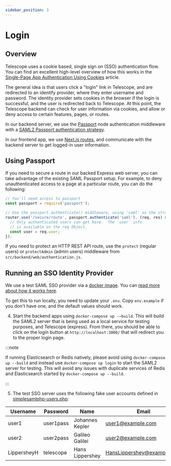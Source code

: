 ```yaml
---
sidebar_position: 3
---
```


# Login

## Overview

Telescope uses a cookie based, single sign on (SSO) authentication flow. You can
find an excellent high-level overview of how this works in the
[Single-Page App Authentication Using Cookies](https://auth0.com/docs/sessions/cookies/spa-authenticate-with-cookies) article.

The general idea is that users click a "login" link in Telescope, and are
redirected to an identify provider, where they enter username and password.
The identity provider sets cookies in the browser if the login is successful,
and the user is redirected back to Telescope. At this point, the Telescope
backend can check for user information via cookies, and allow or deny access
to certain features, pages, or routes.

In our backend server, we use the [Passport](http://www.passportjs.org/) node
authentication middleware with a [SAML2 Passport authentication strategy](https://github.com/bergie/passport-saml).

In our frontend app, we use [Next.js routes](https://nextjs.org/docs/api-reference/next/router),
and communicate with the backend server to get logged-in user information.

## Using Passport

If you need to secure a route in our backed Express web server, you can
take advantage of the existing SAML Passport setup. For example, to deny
unauthenticated access to a page at a particular route, you can do the following:

```js
// You'll need access to passport
const passport = require('passport');

// Use the passport.authenticate() middleware, using 'saml' as the strategy
router.use('/secure/route', passport.authenticate('saml'), (req, res) => {
  // Only authenticated users can get here.  The `user` info
  // is available on the req Object.
  const user = req.user;
});
```

If you need to protect an HTTP REST API route, use the `protect` (regular
users) or `protectAdmin` (admin users) middleware from `src/backend/web/authentication.js`.

## Running an SSO Identity Provider

We use a test SAML SSO provider via a [docker image](https://hub.docker.com/r/kristophjunge/test-saml-idp/).
You can [read more about how it works here](https://medium.com/disney-streaming/setup-a-single-sign-on-saml-test-environment-with-docker-and-nodejs-c53fc1a984c9).

To get this to run locally, you need to update your `.env`. Copy `env.example` if you don't have one, and the default values should work.

4. Start the backend apps using `docker-compose up -–build`. This will build the SAML2 server that is being used as a local service for testing purposes, and Telescope (express). From there, you should be able to click on the login button at `http://localhost:3000/` that will redirect you to the proper login page.

:::note

If running Elasticsearch or Redis natively, please avoid using `docker-compose up --build` and instead use `docker-compose up login` to start the SAML2 server for testing. This will avoid any issues with duplicate services of Redis and Elasticsearch started by `docker-compose up --build`.

:::

5. The test SSO server uses the following fake user accounts defined in [simplesamlphp-users.php](https://github.com/Seneca-CDOT/telescope/blob/master/config/simplesamlphp-users.php):

| Username    | Password  | Name            | Email                      |
| ----------- | --------- | --------------- | -------------------------- |
| user1       | user1pass | Johannes Kepler | user1@example.com          |
| user2       | user2pass | Galileo Galilei | user2@example.com          |
| LippersheyH | telescope | Hans Lippershey | HansLippershey@example.com |
